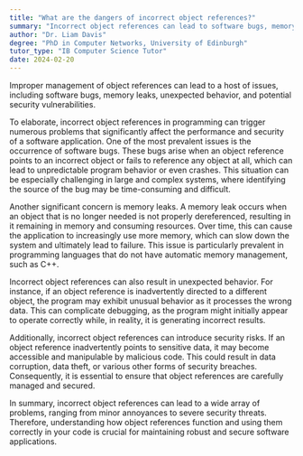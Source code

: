```yaml
---
title: "What are the dangers of incorrect object references?"
summary: "Incorrect object references can lead to software bugs, memory leaks, unexpected behaviour, and potential security vulnerabilities."
author: "Dr. Liam Davis"
degree: "PhD in Computer Networks, University of Edinburgh"
tutor_type: "IB Computer Science Tutor"
date: 2024-02-20
---
```


Improper management of object references can lead to a host of issues, including software bugs, memory leaks, unexpected behavior, and potential security vulnerabilities.

To elaborate, incorrect object references in programming can trigger numerous problems that significantly affect the performance and security of a software application. One of the most prevalent issues is the occurrence of software bugs. These bugs arise when an object reference points to an incorrect object or fails to reference any object at all, which can lead to unpredictable program behavior or even crashes. This situation can be especially challenging in large and complex systems, where identifying the source of the bug may be time-consuming and difficult.

Another significant concern is memory leaks. A memory leak occurs when an object that is no longer needed is not properly dereferenced, resulting in it remaining in memory and consuming resources. Over time, this can cause the application to increasingly use more memory, which can slow down the system and ultimately lead to failure. This issue is particularly prevalent in programming languages that do not have automatic memory management, such as C++.

Incorrect object references can also result in unexpected behavior. For instance, if an object reference is inadvertently directed to a different object, the program may exhibit unusual behavior as it processes the wrong data. This can complicate debugging, as the program might initially appear to operate correctly while, in reality, it is generating incorrect results.

Additionally, incorrect object references can introduce security risks. If an object reference inadvertently points to sensitive data, it may become accessible and manipulable by malicious code. This could result in data corruption, data theft, or various other forms of security breaches. Consequently, it is essential to ensure that object references are carefully managed and secured.

In summary, incorrect object references can lead to a wide array of problems, ranging from minor annoyances to severe security threats. Therefore, understanding how object references function and using them correctly in your code is crucial for maintaining robust and secure software applications.
    